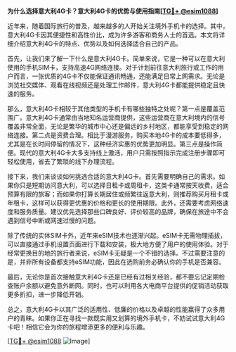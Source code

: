 **为什么选择意大利4G卡？意大利4G卡的优势与使用指南[[TG💪+ @esim1088](https://t.me/s/esim1088)]**

近年来，随着国际旅行的普及，越来越多的人开始关注境外手机卡的选择。其中，意大利4G卡因其便捷性和高性价比，成为许多游客和商务人士的首选。本文将详细介绍意大利4G卡的特点、优势以及如何选择适合自己的产品。

首先，让我们来了解一下什么是意大利4G卡。简单来说，它是一种可以在意大利使用的手机SIM卡，支持高速4G网络连接。对于计划前往意大利旅行或工作的用户而言，一张优质的4G卡不仅能保证通讯畅通，还能满足日常上网需求。无论是浏览社交媒体、观看在线视频还是处理工作邮件，意大利4G卡都能提供稳定且快速的服务。

那么，意大利4G卡相较于其他类型的手机卡有哪些独特之处呢？第一点是覆盖范围广。意大利4G卡通常由当地知名运营商提供，这些运营商在意大利境内的信号覆盖非常全面，无论是繁华的城市中心还是偏远的乡村地区，都能享受到稳定的网络连接。第二点是资费合理。相比于漫游服务，购买本地4G卡的成本要低得多，尤其是在长时间停留的情况下，这种经济实惠的优势更加明显。第三点是操作简便。现代的意大利4G卡大多支持线上激活，用户只需按照指示完成注册步骤即可轻松使用，省去了繁琐的线下办理流程。

接下来，我们来谈谈如何挑选合适的意大利4G卡。首先需要明确自己的需求。如果你只是短期访问意大利，可以选择日租卡或周租卡，这类卡通常按天收费，适合预算有限的旅客；而如果你打算长期居住或频繁往返意大利，则推荐购买月租卡或年租卡，这样可以获得更优惠的价格和更长的使用期限。此外，还需要考虑网络速度和服务质量。建议优先选择那些口碑良好、评价较高的品牌，确保在旅途中不会遇到信号中断或网速过慢的问题。

除了传统的实体SIM卡外，近年来eSIM技术也逐渐兴起。eSIM卡无需物理插拔，可以直接通过手机设置页面进行下载和安装，极大地方便了用户的使用体验。对于经常更换目的地的旅行者来说，eSIM卡无疑是一个不错的选择。不过需要注意的是，并非所有设备都支持eSIM功能，因此在选购前务必确认你的手机是否兼容。

最后，无论你是首次接触意大利4G卡还是已经有过相关经验，都不要忘记定期检查账户余额以避免意外断网。同时，也可以利用各大电商平台提供的促销活动获取更多折扣，进一步降低开销。

总之，意大利4G卡以其广泛的适用性、低廉的价格以及卓越的性能赢得了众多用户的青睐。如果你正在寻找一款既实用又划算的境外手机卡，不妨试试意大利4G卡吧！相信它会为你的旅程增添更多的便利与乐趣。

[[TG💪+ @esim1088](https://t.me/s/esim1088) ![Image](https://i.postimg.cc/4NQfJmqS/Snipaste-2025-05-13-00-14-12.png)]
